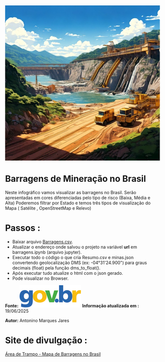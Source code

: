 ![Barragens](https://github.com/Antonino-Marques-Jares/Barragem-Mineracao/blob/main/Barragem.jpg)

# Barragens de Mineração no Brasil

Neste infográfico vamos visualizar as barragens no Brasil.
Serão apresentadas em cores diferenciadas pelo tipo de risco (Baixa, Média e Alta)
Poderemos filtrar por Estado e temos três tipos de visualização do Mapa ( Satélite , OpenStreetMap e Relevo)

# Passos :
- Baixar arquivo [Barragens.csv](https://dados.gov.br/dados/conjuntos-dados/barragens-de-mineracao).
- Atualizar o endereço onde salvou o projeto na variável **url** em barragens.ipynb (arquivo jupyter).
- Executar todo o código o que cria Resumo.csv e minas.json convertendo geolocalização DMS (ex: -04°31'24.900") para graus decimais (float) pela função dms_to_float().
- Após executar tudo atualize o html com o json gerado.
- Pode visualizar no Browser.

**Fonte:**
[![Dados Abertos](govbr.webp)](https://dados.gov.br/dados/conjuntos-dados/barragens-de-mineracao)
**Informação atualizada em :** 
19/06/2025

**Autor:** 
Antonino Marques Jares

# Site de divulgação :
[Área de Trampo - Mapa de Barragens no Brasil](https://www.areadetrampo.com.br/barragens-de-mineracao-no-brasil/)



